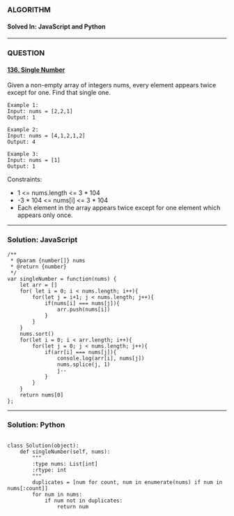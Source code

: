 ### ALGORITHM
#### Solved In: JavaScript and Python
-----
### QUESTION

#### [136. Single Number](https://leetcode.com/problems/single-number/)

Given a non-empty array of integers nums, every element appears twice except for one. Find that single one.
``` 
Example 1:
Input: nums = [2,2,1]
Output: 1

Example 2:
Input: nums = [4,1,2,1,2]
Output: 4

Example 3:
Input: nums = [1]
Output: 1

```

Constraints:

* 1 <= nums.length <= 3 * 104
* -3 * 104 <= nums[i] <= 3 * 104
* Each element in the array appears twice except for one element which appears only once.

-----

### Solution: JavaScript

```
/**
 * @param {number[]} nums
 * @return {number}
 */
var singleNumber = function(nums) {
    let arr = []
    for( let i = 0; i < nums.length; i++){
        for(let j = i+1; j < nums.length; j++){
            if(nums[i] === nums[j]){
                arr.push(nums[i])
            }
        }
    }
    nums.sort()
    for(let i = 0; i < arr.length; i++){
        for(let j = 0; j < nums.length; j++){
            if(arr[i] === nums[j]){
                console.log(arr[i], nums[j])
                nums.splice(j, 1)
                j--
            }
        }
    }
    return nums[0]
};

```

-----

### Solution: Python

```

class Solution(object):
    def singleNumber(self, nums):
        """
        :type nums: List[int]
        :rtype: int
        """
        duplicates = [num for count, num in enumerate(nums) if num in nums[:count]]
        for num in nums:
            if num not in duplicates:
                return num
        
```
